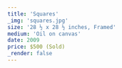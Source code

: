 ```yaml
---
title: 'Squares'
_img: 'squares.jpg'
size: '28 ½ x 28 ½ inches, Framed'
medium: 'Oil on canvas'
date: 2009
price: $500 (Sold)
_render: false
---
```


